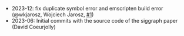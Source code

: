 * 2023-12: fix duplicate symbol error and emscripten build error (@wkjarosz, Wojciech Jarosz, [#1](https://github.com/loispaulin/CascadedSobol/pull/1))
* 2023-06: Initial commits with the source code of the siggraph paper (David Coeurjolly)
